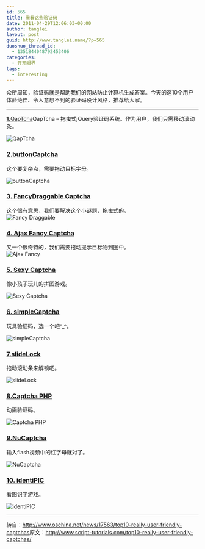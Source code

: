 ```yaml
---
id: 565
title: 看看这些验证码
date: 2011-04-29T12:06:03+00:00
author: tanglei
layout: post
guid: http://www.tanglei.name/?p=565
duoshuo_thread_id:
  - 1351844048792453406
categories:
  - 开开眼界
tags:
  - interesting
---
```

<div id="OSChina_News_17563" class="NewsContent TextContent">
  <p>
    众所周知，验证码就是帮助我们的网站防止计算机生成答案。今天的这10个用户体验绝佳、令人意想不到的验证码设计风格，推荐给大家。
  </p>
  
  <hr />
  
  <p>
    <strong><a href="http://www.myjqueryplugins.com/QapTcha/demo" rel="nofollow">1.</a></strong><a href="http://www.myjqueryplugins.com/QapTcha/demo" rel="nofollow">QapTcha</a>QapTcha – 拖曳式jQuery验证码系统。作为用户，我们只需移动滚动条。
  </p>
  
  <p>
    <img title="QapTcha" src="http://static.oschina.net/uploads/img/201104/28231530_hV5V.png" alt="QapTcha" />
  </p>
  
  <h3>
    <a href="http://www.gobwas.com/bcaptcha#demonstration" rel="nofollow">2.buttonCaptcha</a>
  </h3>
  
  <p>
    这个要复杂点，需要拖动目标字母。
  </p>
  
  <p>
    <img title="buttonCaptcha" src="http://static.oschina.net/uploads/img/201104/28231531_fOWj.png" alt="buttonCaptcha" />
  </p>
  
  <h3>
    <a href="http://sitehelp.com.au/demos/dragcaptcha.php" rel="nofollow">3. FancyDraggable Captcha</a>
  </h3>
  
  <p>
    这个很有意思，我们要解决这个小谜题，拖曳式的。<br /> <img title="Fancy Draggable" src="http://static.oschina.net/uploads/img/201104/28231532_H8Pf.png" alt="Fancy Draggable" />
  </p>
  
  <h3>
    <a href="http://www.webdesignbeach.com/beachbar/ajax-fancy-captcha-jquery-plugin" rel="nofollow">4. Ajax Fancy Captcha</a>
  </h3>
  
  <p>
    又一个很奇特的，我们需要拖动提示目标物到圈中。<br /> <img title="Ajax Fancy" src="http://static.oschina.net/uploads/img/201104/28231532_OOS3.png" alt="Ajax Fancy" />
  </p>
  
  <h3>
    <a href="http://blog.lukeblackamore.com/2009/10/sexy-captcha-new-drag-and-drop-captcha.html" rel="nofollow">5. Sexy Captcha</a>
  </h3>
  
  <p>
    像小孩子玩儿的拼图游戏。
  </p>
  
  <p>
    <img title="Sexy Captcha" src="http://static.oschina.net/uploads/img/201104/28231533_kl52.png" alt="Sexy Captcha" />
  </p>
  
  <h3>
    <a href="http://jordankasper.com/jquery/captcha/examples.php" rel="nofollow">6. simpleCaptcha</a>
  </h3>
  
  <p>
    玩具验证码，选一个吧^_^。
  </p>
  
  <p>
    <img title="simpleCaptcha" src="http://static.oschina.net/uploads/img/201104/28231534_yD3p.png" alt="simpleCaptcha" />
  </p>
  
  <h3>
    <a href="http://slidelock.parametercontraption.com/demo.php" rel="nofollow">7.slideLock</a>
  </h3>
  
  <p>
    拖动滚动条来解锁吧。
  </p>
  
  <p>
    <img title="slideLock" src="http://static.oschina.net/uploads/img/201104/28231535_NAtq.png" alt="slideLock" />
  </p>
  
  <h3>
    <a href="http://rodomontano.altervista.org/engcaptcha.php" rel="nofollow">8.Captcha PHP</a>
  </h3>
  
  <p>
    动画验证码。
  </p>
  
  <p>
    <img title="Captcha PHP" src="http://static.oschina.net/uploads/img/201104/28231537_WyAG.png" alt="Captcha PHP" />
  </p>
  
  <h3>
    <a href="http://www.nucaptcha.com/products/basic" rel="nofollow">9.NuCaptcha</a>
  </h3>
  
  <p>
    输入flash视频中的红字母就对了。
  </p>
  
  <p>
    <img title="NuCaptcha" src="http://static.oschina.net/uploads/img/201104/28231538_GNAL.png" alt="NuCaptcha" />
  </p>
  
  <h3>
    <a href="http://identipic.com/" rel="nofollow">10. identiPIC</a>
  </h3>
  
  <p>
    看图识字游戏。
  </p>
  
  <p>
    <img title="identiPIC" src="http://static.oschina.net/uploads/img/201104/28231541_JbWX.png" alt="identiPIC" />
  </p>
  
  <hr />
  
  <p>
    转自：<a href="http://www.oschina.net/news/17563/top10-really-user-friendly-captchas">http://www.oschina.net/news/17563/top10-really-user-friendly-captchas</a>原文：<a href="http://www.script-tutorials.com/top10-really-user-friendly-captchas/">http://www.script-tutorials.com/top10-really-user-friendly-captchas/</a>
  </p>
</div>
